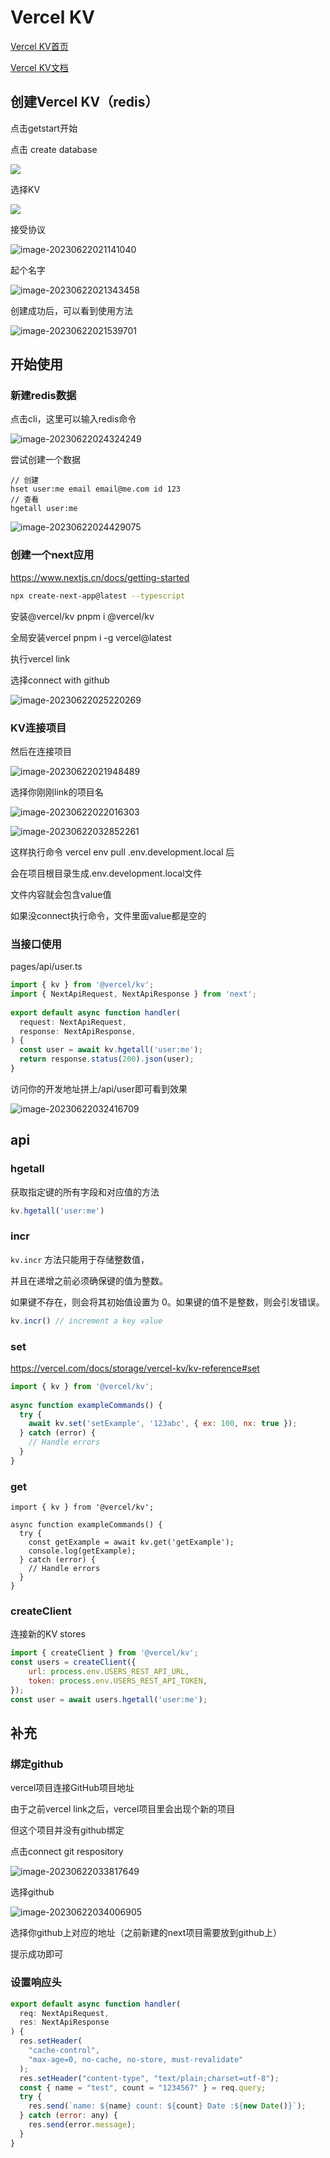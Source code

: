 # Vercel KV



[Vercel KV首页](https://vercel.com/storage/kv)

[Vercel KV文档](https://vercel.com/docs/storage/vercel-kv/quickstart)

## 创建Vercel KV（redis）

点击getstart开始

点击 create database

![](https://raw.githubusercontent.com/xxxsjan/pic-bed/main/202306220210196.png)

选择KV

![](https://raw.githubusercontent.com/xxxsjan/pic-bed/main/202306220211053.png)

接受协议

![image-20230622021141040](https://raw.githubusercontent.com/xxxsjan/pic-bed/main/202306220211433.png)

起个名字

![image-20230622021343458](https://raw.githubusercontent.com/xxxsjan/pic-bed/main/202306220213644.png)

创建成功后，可以看到使用方法

![image-20230622021539701](https://raw.githubusercontent.com/xxxsjan/pic-bed/main/202306220215468.png)

## 开始使用

### 新建redis数据

点击cli，这里可以输入redis命令



![image-20230622024324249](https://raw.githubusercontent.com/xxxsjan/pic-bed/main/202306220243604.png)

尝试创建一个数据

```
// 创建
hset user:me email email@me.com id 123
// 查看
hgetall user:me
```



![image-20230622024429075](https://raw.githubusercontent.com/xxxsjan/pic-bed/main/202306220244998.png)



### 创建一个next应用 

https://www.nextjs.cn/docs/getting-started

```bash
npx create-next-app@latest --typescript
```

安装@vercel/kv   pnpm i @vercel/kv

全局安装vercel pnpm i -g vercel@latest



执行vercel link

选择connect with github

![image-20230622025220269](https://raw.githubusercontent.com/xxxsjan/pic-bed/main/202306220252503.png)



### KV连接项目

然后在连接项目

![image-20230622021948489](https://raw.githubusercontent.com/xxxsjan/pic-bed/main/202306220219350.png)



选择你刚刚link的项目名



![image-20230622022016303](https://raw.githubusercontent.com/xxxsjan/pic-bed/main/202306220220659.png)



![image-20230622032852261](https://raw.githubusercontent.com/xxxsjan/pic-bed/main/202306220328122.png)



这样执行命令  vercel env pull .env.development.local   后

会在项目根目录生成.env.development.local文件

文件内容就会包含value值

如果没connect执行命令，文件里面value都是空的



### 当接口使用

pages/api/user.ts

```ts
import { kv } from '@vercel/kv';
import { NextApiRequest, NextApiResponse } from 'next';
 
export default async function handler(
  request: NextApiRequest,
  response: NextApiResponse,
) {
  const user = await kv.hgetall('user:me');
  return response.status(200).json(user);
}
```



访问你的开发地址拼上/api/user即可看到效果



![image-20230622032416709](https://raw.githubusercontent.com/xxxsjan/pic-bed/main/202306220324028.png)

## api

### hgetall

获取指定键的所有字段和对应值的方法

```javascript
kv.hgetall('user:me')
```

### incr

`kv.incr` 方法只能用于存储整数值，

并且在递增之前必须确保键的值为整数。

如果键不存在，则会将其初始值设置为 0。如果键的值不是整数，则会引发错误。

```javascript
kv.incr() // increment a key value
```

### set

https://vercel.com/docs/storage/vercel-kv/kv-reference#set

```javascript
import { kv } from '@vercel/kv';
 
async function exampleCommands() {
  try {
    await kv.set('setExample', '123abc', { ex: 100, nx: true });
  } catch (error) {
    // Handle errors
  }
}
```

### get

```
import { kv } from '@vercel/kv';
 
async function exampleCommands() {
  try {
    const getExample = await kv.get('getExample');
    console.log(getExample);
  } catch (error) {
    // Handle errors
  }
}
```

### createClient

连接新的KV stores

```javascript
import { createClient } from '@vercel/kv';
const users = createClient({
    url: process.env.USERS_REST_API_URL,
    token: process.env.USERS_REST_API_TOKEN,
});
const user = await users.hgetall('user:me');
```



## 补充

### 绑定github

vercel项目连接GitHub项目地址

由于之前vercel link之后，vercel项目里会出现个新的项目

但这个项目并没有github绑定



点击connect git respository

![image-20230622033817649](https://raw.githubusercontent.com/xxxsjan/pic-bed/main/202306220338700.png)

选择github

![image-20230622034006905](https://raw.githubusercontent.com/xxxsjan/pic-bed/main/202306220340559.png)

选择你github上对应的地址（之前新建的next项目需要放到github上）

提示成功即可

### 设置响应头

```js
export default async function handler(
  req: NextApiRequest,
  res: NextApiResponse
) {
  res.setHeader(
    "cache-control",
    "max-age=0, no-cache, no-store, must-revalidate"
  );
  res.setHeader("content-type", "text/plain;charset=utf-8");
  const { name = "test", count = "1234567" } = req.query;
  try {
    res.send(`name: ${name} count: ${count} Date :${new Date()}`);
  } catch (error: any) {
    res.send(error.message);
  }
}
```

